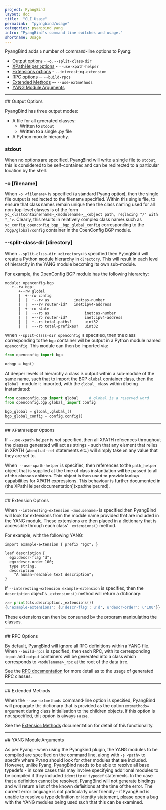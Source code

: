 ```yaml
---
project: PyangBind
layout: doc
title:  "CLI Usage"
permalink:  "pyangbind/usage"
categories: pyangbind yang
intro: "PyangBind's command line switches and usage."
shortname: Usage
---
```


PyangBind adds a number of command-line options to Pyang:

 * [Output options](#output-options) - `-o`, `--split-class-dir`
 * [XPathHelper options](#xpathhelper) - `--use-xpath-helper`
 * [Extensions options](#extensions) - `--interesting-extension`
 * [RPC options](#rpcs) -- `--build-rpcs`
 * [Extended Methods](#extmethods) -- `--use-extmethods`
 * [YANG Module Arguments](#yangmods)

<hr>
## Output Options <a name="output-options"></a>

PyangBind has three output modes:

  * A file for all generated classes:
    + Written to `stdout`
    + Written to a single .py file
  * A Python module hierarchy.

### stdout

When no options are specified, PyangBind will write a single file to `stdout`, this is considered to be self-contained and can be redirected to a particular location by the shell.

### -o [filename]

When `-o <filename>` is specified (a standard Pyang option), then the single file output is redirected to the filename specified. Within this single file, to ensure that class names remain unique then the class naming used for all non-top-level classes is of the form `yc_<lastcontainername>_<modulename>__<object path, replacing "/" with "_">`. Clearly, this results in relatively complex class names such as `yc_config_openconfig_bgp__bgp_global_config` corresponding to the `/bgp/global/config` container in the OpenConfig BGP module.

### --split-class-dir [directory]

When `--split-class-dir <directory>` is specified then PyangBind will create a Python module hierarchy in `directory`. This will result in each level of hierarchy in the YANG module becoming its own sub-module.

For example, the OpenConfig BGP module has the following hierarchy:

```
module: openconfig-bgp
   +--rw bgp!
      +--rw global
      |  +--rw config
      |  |  +--rw as           inet:as-number
      |  |  +--rw router-id?   inet:ipv4-address
      |  +--ro state
      |  |  +--ro as                inet:as-number
      |  |  +--ro router-id?        inet:ipv4-address
      |  |  +--ro total-paths?      uint32
      |  |  +--ro total-prefixes?   uint32
```

When `--split-class-dir openconfig` is specified, then the class corresponding to the `bgp` container will be output in a Python module named `openconfig`. This module can then be imported via:

```python
from openconfig import bgp

ocbgp = bgp()
```

At deeper levels of hierarchy a class is output within a sub-module of the same name, such that to import the BGP `global` container class, then the `global_` module is imported, with the `global_` class within it being instantiated:

```python
from openconfig.bgp import global_    # global is a reserved word
from openconfig.bgp.global_ import config

bgp_global = global_.global_()
bgp_global_config = config.config()
```

<hr>
## XPathHelper Options <a name="xpathhelper"></a>

If `--use-xpath-helper` is _not_ specified, then all XPATH references throughout the classes generated will act as strings - such that any element that relies in XPATH (`when`/`leaf-ref` statements etc.) will simply take on any value that they are set to.

When` --use-xpath-helper` is specified, then references to the `path_helper` object that is supplied at the time of class instantiation will be passed to all of the classes children. This object is then used to provide lookup capabilities for XPATH expressions. This behaviour is further documented in (the XPathHelper documentation](xpathhelper.md).

<hr>
## Extension Options

When `--interesting-extension <modulename>` is specified then PyangBind will look for extensions from the module name provided that are included in the YANG module. These extensions are then placed in a dictionary that is accessible through each class' `_extensions()` method.

For example, with the following YANG:

```yang
import example-extension { prefix "egx"; }

leaf description {
  egx:descr-flag "d";
  egx:descr-order 100;
  type string;
  description
    "A human-readable text description";
}
```

If `--interesting-extension example-extension` is specified, then the `description` object's `_extensions()` method will return a dictionary:

```python
>>> print(cls.description._extensions())
{u'example-extensions': {u'descr-flag': u'd', u'descr-order': u'100'}}
```

These extensions can then be consumed by the program manipulating the classes.

<hr>
## RPC Options <a name="rpcs"></a>

By default, PyangBind will ignore all RPC definitions within a YANG file. When `--build-rpcs` is specified, then each RPC, with its corresponding `input` and `output` containers will be generated into a class which corresponds to `<modulename>_rpc` at the root of the data tree.

See the [RPC documentation](rpc.md) for more detail as to the usage of generated RPC classes.

<hr>
## Extended Methods <a name="extmethods"></a>

When the `--use-extmethods` command-line option is specified, PyangBind will propagate the dictionary that is provided as the option `extmethods=` argument during class initialisation to the children objects. If this option is not specified, this option is always `False`.

See the [Extension Methods](extmethods.md) documentation for detail of this functionality.

<hr>
## YANG Module Arguments <a name="yangmods"></a>

As per Pyang - when using the PyangBind plugin, the YANG modules to be compiled are specified on the command line, along with `-p <path>` to specify where Pyang should look for other modules that are included. However, unlike Pyang, PyangBind needs to be able to resolve all base typedefs - in some cases this may involve specifying additional modules to be compiled if they included `identity` or `typedef` statements. In the case that a definition cannot be resolved, PyangBind will not generate bindings and will return a list of the known definitions at the time of the error. The current error language is not particularly user friendly - if PyangBind is unable to resolve a type definition or identity statement, please open a bug with the YANG modules being used such that this can be examined.
